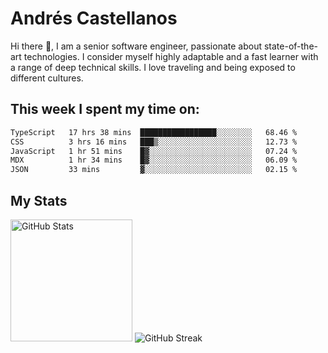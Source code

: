 # Andrés Castellanos

Hi there 👋, I am a senior software engineer, passionate about state-of-the-art technologies. I consider myself highly adaptable and a fast learner with a range of deep technical skills. I love traveling and being exposed to different cultures.

## This week I spent my time on:

<!--START_SECTION:waka-->

```txt
TypeScript   17 hrs 38 mins  █████████████████░░░░░░░░   68.46 %
CSS          3 hrs 16 mins   ███▒░░░░░░░░░░░░░░░░░░░░░   12.73 %
JavaScript   1 hr 51 mins    █▓░░░░░░░░░░░░░░░░░░░░░░░   07.24 %
MDX          1 hr 34 mins    █▓░░░░░░░░░░░░░░░░░░░░░░░   06.09 %
JSON         33 mins         ▓░░░░░░░░░░░░░░░░░░░░░░░░   02.15 %
```

<!--END_SECTION:waka-->

## My Stats

<img height="195" src="https://github-readme-stats.vercel.app/api?username=andrescv&show_icons=true&theme=onedark&hide_border=true&card_width=495" alt="GitHub Stats" />

<img src="https://streak-stats.demolab.com?user=andrescv&theme=one-dark-pro&hide_border=true" alt="GitHub Streak" />
